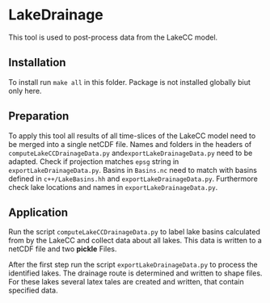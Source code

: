 # LakeDrainage
This tool is used to post-process data from the LakeCC model.

## Installation
To install run `make all` in this folder. Package is not installed globally biut only here.

## Preparation
To apply this tool all results of all time-slices of the LakeCC model need to be merged into a single netCDF file.
Names and folders in the headers of `computeLakeCCDrainageData.py` and`exportLakeDrainageData.py` need to be adapted.
Check if projection matches `epsg` string in `exportLakeDrainageData.py`. Basins in `Basins.nc` need to match with basins defined in `c++/LakeBasins.hh` and `exportLakeDrainageData.py`.
Furthermore check lake locations and names in `exportLakeDrainageData.py`.

## Application
Run the script `computeLakeCCDrainageData.py` to label lake basins calculated from by the LakeCC and collect data about all lakes. This data is written to a netCDF file and two **pickle** Files.

After the first step run the script `exportLakeDrainageData.py` to process the identified lakes. The drainage route is determined and written to shape files. For these lakes several latex tales are created and written, that contain specified data.
